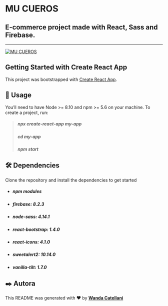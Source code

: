 # MU CUEROS 

## E-commerce project made with React, Sass and Firebase.

---

<a href="">
<img src="" alt="MU CUEROS" border="0">
</a>

## Getting Started with Create React App 

This project was bootstrapped with [Create React App](https://github.com/facebook/create-react-app/ "Create React App").

## 🚀 Usage
 You’ll need to have Node >= 8.10 and npm >= 5.6 on your machine. To create a project, run:

> ##### npx create-react-app my-app
> ##### cd my-app
> ##### npm start

## 🛠️ Dependencies

Clone the repository and install the dependencies to get started

- ##### npm modules

- ##### firebase: 8.2.3

- ##### node-sass: 4.14.1

- ##### react-bootstrap: 1.4.0

- ##### react-icons: 4.1.0

- ##### sweetalert2: 10.14.0

- ##### vanilla-tilt: 1.7.0

## ✒️ Autora 
This README was generated with ❤️ by  **[Wanda Catellani](https://www.linkedin.com/in/wan-catellani/)** 